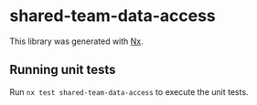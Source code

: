 # shared-team-data-access

This library was generated with [Nx](https://nx.dev).

## Running unit tests

Run `nx test shared-team-data-access` to execute the unit tests.
